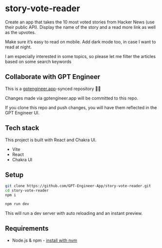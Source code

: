 # story-vote-reader

Create an app that takes the 10 most voted stories from Hacker News (use their public API). Display the name of the story and a read more link as well as the upvotes.

Make sure it’s easy to read on mobile. Add dark mode too, in case I want to read at night.

I am especially interested in some topics, so please let me filter the articles based on some search keywords

## Collaborate with GPT Engineer

This is a [gptengineer.app](https://gptengineer.app)-synced repository 🌟🤖

Changes made via gptengineer.app will be committed to this repo.

If you clone this repo and push changes, you will have them reflected in the GPT Engineer UI.

## Tech stack

This project is built with React and Chakra UI.

- Vite
- React
- Chakra UI

## Setup

```sh
git clone https://github.com/GPT-Engineer-App/story-vote-reader.git
cd story-vote-reader
npm i
```

```sh
npm run dev
```

This will run a dev server with auto reloading and an instant preview.

## Requirements

- Node.js & npm - [install with nvm](https://github.com/nvm-sh/nvm#installing-and-updating)
